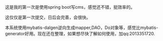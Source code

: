 这是我的第一次是使用spring boot写cms，感觉还不错，挺效率的。

这仅仅是第一次提交，日后会完善，会很快。

本系统使用mybatis-dalgen逆向生成mapper,DAO，Do对象等，感觉比mybatis-generator好用。现在还在整理，如果想尽快了解如何使用，加qq:2013351720.


